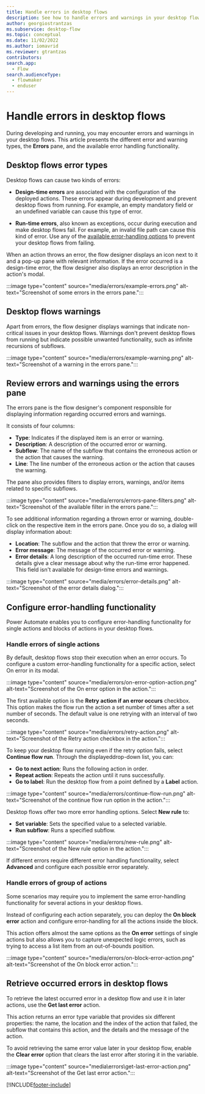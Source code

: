```yaml
---
title: Handle errors in desktop flows
description: See how to handle errors and warnings in your desktop flows
author: georgiostrantzas
ms.subservice: desktop-flow
ms.topic: conceptual
ms.date: 11/02/2022
ms.author: iomavrid
ms.reviewer: gtrantzas
contributors:
search.app: 
  - Flow
search.audienceType: 
  - flowmaker
  - enduser
---
```


# Handle errors in desktop flows

During developing and running, you may encounter errors and warnings in your desktop flows. This article presents the different error and warning types, the **Errors** pane, and the available error handling functionality.

## Desktop flows error types

Desktop flows can cause two kinds of errors:

- **Design-time errors** are associated with the configuration of the deployed actions. These errors appear during development and prevent desktop flows from running. For example, an empty mandatory field or an undefined variable can cause this type of error.

- **Run-time errors**, also known as exceptions, occur during execution and make desktop flows fail. For example, an invalid file path can cause this kind of error. Use any of the [available error-handling options](#configure-error-handling-functionality) to prevent your desktop flows from failing.

When an action throws an error, the flow designer displays an icon next to it and a pop-up pane with relevant information. If the error occurred is a design-time error,  the flow designer also displays an error description in the action's modal.

:::image type="content" source="media/errors/example-errors.png" alt-text="Screenshot of some errors in the errors pane.":::

## Desktop flows warnings

Apart from errors, the flow designer displays warnings that indicate non-critical issues in your desktop flows. Warnings don't prevent desktop flows from running but indicate possible unwanted functionality, such as infinite recursions of subflows.

:::image type="content" source="media/errors/example-warning.png" alt-text="Screenshot of a warning in the errors pane.":::

## Review errors and warnings using the errors pane

The errors pane is the flow designer's component responsible for displaying information regarding occurred errors and warnings.

It consists of four columns:

- **Type**: Indicates if the displayed item is an error or warning.
- **Description**: A description of the occurred error or warning.
- **Subflow**: The name of the subflow that contains the erroneous action or the action that causes the warning.
- **Line**: The line number of the erroneous action or the action that causes the warning.

The pane also provides filters to display errors, warnings, and/or items related to specific subflows.

:::image type="content" source="media/errors/errors-pane-filters.png" alt-text="Screenshot of the available filter in the errors pane.":::

To see additional information regarding a thrown error or warning, double-click on the respective item in the errors pane. Once you do so, a dialog will display information about:

- **Location**: The subflow and the action that threw the error or warning.
- **Error message**: The message of the occurred error or warning.
- **Error details**: A long description of the occurred run-time error. These details give a clear message about why the run-time error happened. This field isn't available for design-time errors and warnings.

:::image type="content" source="media/errors/error-details.png" alt-text="Screenshot of the error details dialog.":::

## Configure error-handling functionality

Power Automate enables you to configure error-handling functionality for single actions and blocks of actions in your desktop flows.

### Handle errors of single actions

By default, desktop flows stop their execution when an error occurs. To configure a custom error-handling functionality for a specific action, select On error in its modal.

:::image type="content" source="media/errors/on-error-option-action.png" alt-text="Screenshot of the On error option in the action.":::

The first available option is the **Retry action if an error occurs** checkbox. This option makes the flow run the action a set number of times after a set number of seconds. The default value is one retrying with an interval of two seconds.

:::image type="content" source="media/errors/retry-action.png" alt-text="Screenshot of the Retry action checkbox in the action.":::

To keep your desktop flow running even if the retry option fails, select **Continue flow run**. Through the displayed ​drop-down list, you can:

- **Go to next action**: Runs the following action in order.
- **Repeat action**: Repeats the action until it runs successfully.
- **Go to label**: Run the desktop flow from a point defined by a **Label** action.

:::image type="content" source="media/errors/continue-flow-run.png" alt-text="Screenshot of the continue flow run option in the action.":::

Desktop flows offer two more error handling options. Select **New rule** to:

- **Set variable**: Sets the specified value to a selected variable.
- **Run subflow**: Runs a specified subflow.

:::image type="content" source="media/errors/new-rule.png" alt-text="Screenshot of the New rule option in the action.":::

If different errors require different error handling functionality, select **Advanced** and configure each possible error separately.

### Handle errors of group of actions

Some scenarios may require you to implement the same error-handling functionality for several actions in your desktop flows.

Instead of configuring each action separately, you can deploy the **On block error** action and configure error-handling for all the actions inside the block.

This action offers almost the same options as the **On error** settings of single actions but also allows you to capture unexpected logic errors, such as trying to access a list item from an out-of-bounds position.

:::image type="content" source="media/errors/on-block-error-action.png" alt-text="Screenshot of the On block error action.":::

## Retrieve occurred errors in desktop flows

To retrieve the latest occurred error in a desktop flow and use it in later actions, use the **Get last error** action.

This action returns an error type variable that provides six different properties: the name, the location and the index of the action that failed, the subflow that contains this action, and the details and the message of the action.

To avoid retrieving the same error value later in your desktop flow, enable the **Clear error** option that clears the last error after storing it in the variable.

:::image type="content" source="media\errors\get-last-error-action.png" alt-text="Screenshot of the Get last error action.":::

[!INCLUDE[footer-include](../includes/footer-banner.md)]

